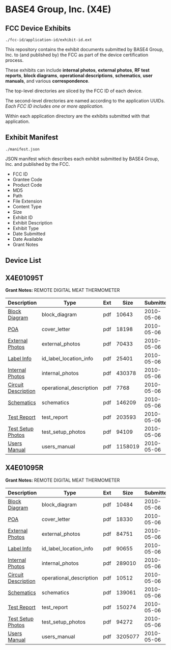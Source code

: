 # BASE4 Group, Inc. (X4E)
## FCC Device Exhibits

```
./fcc-id/application-id/exhibit-id.ext
```

This repository contains the exhibit documents submitted by BASE4 Group, Inc. to (and published by) the FCC as part of the device certification process.

These exhibits can include **internal photos**, **external photos**, **RF test reports**, **block diagrams**, **operational descriptions**, **schematics**, **user manuals**, and various **correspondence**.

The top-level directories are sliced by the FCC ID of each device.

The second-level directories are named according to the application UUIDs. *Each FCC ID includes one or more application.*

Within each application directory are the exhibits submitted with that application. 

## Exhibit Manifest

```
./manifest.json
```

JSON manifest which describes each exhibit submitted by BASE4 Group, Inc. and published by the FCC.

- FCC ID
- Grantee Code
- Product Code
- MD5
- Path
- File Extension
- Content Type
- Size
- Exhibit ID
- Exhibit Description
- Exhibit Type
- Date Submitted
- Date Available
- Grant Notes

## Device List
## X4E01095T
**Grant Notes:** REMOTE DIGITAL MEAT THERMOMETER

| Description | Type | Ext | Size | Submitted | Available |
| ----------- | ---- | --- | ---- | --------- | --------- |
| [Block Diagram](X4E01095T/c583a483341a5151873dbb4fe517ac9f/1277423.pdf) | block_diagram | pdf | 10643 | 2010-05-06 | 2010-05-06 |
| [POA](X4E01095T/c583a483341a5151873dbb4fe517ac9f/1277428.pdf) | cover_letter | pdf | 18198 | 2010-05-06 | 2010-05-06 |
| [External Photos](X4E01095T/c583a483341a5151873dbb4fe517ac9f/1277425.pdf) | external_photos | pdf | 70433 | 2010-05-06 | 2010-05-06 |
| [Label Info](X4E01095T/c583a483341a5151873dbb4fe517ac9f/1277426.pdf) | id_label_location_info | pdf | 25401 | 2010-05-06 | 2010-05-06 |
| [Internal Photos](X4E01095T/c583a483341a5151873dbb4fe517ac9f/1277427.pdf) | internal_photos | pdf | 430378 | 2010-05-06 | 2010-05-06 |
| [Circuit Description](X4E01095T/c583a483341a5151873dbb4fe517ac9f/1277424.pdf) | operational_description | pdf | 7768 | 2010-05-06 | 2010-05-06 |
| [Schematics](X4E01095T/c583a483341a5151873dbb4fe517ac9f/1277429.pdf) | schematics | pdf | 146209 | 2010-05-06 | 2010-05-06 |
| [Test Report](X4E01095T/c583a483341a5151873dbb4fe517ac9f/1277430.pdf) | test_report | pdf | 203593 | 2010-05-06 | 2010-05-06 |
| [Test Setup Photos](X4E01095T/c583a483341a5151873dbb4fe517ac9f/1277431.pdf) | test_setup_photos | pdf | 94109 | 2010-05-06 | 2010-05-06 |
| [Users Manual](X4E01095T/c583a483341a5151873dbb4fe517ac9f/1277432.pdf) | users_manual | pdf | 1158019 | 2010-05-06 | 2010-05-06 |
## X4E01095R
**Grant Notes:** REMOTE DIGITAL MEAT THERMOMETER

| Description | Type | Ext | Size | Submitted | Available |
| ----------- | ---- | --- | ---- | --------- | --------- |
| [Block Diagram](X4E01095R/fe1b9a13bc9088f7f1c1b79bcffc6b97/1277446.pdf) | block_diagram | pdf | 10484 | 2010-05-06 | 2010-05-06 |
| [POA](X4E01095R/fe1b9a13bc9088f7f1c1b79bcffc6b97/1277452.pdf) | cover_letter | pdf | 18330 | 2010-05-06 | 2010-05-06 |
| [External Photos](X4E01095R/fe1b9a13bc9088f7f1c1b79bcffc6b97/1277448.pdf) | external_photos | pdf | 84751 | 2010-05-06 | 2010-05-06 |
| [Label Info](X4E01095R/fe1b9a13bc9088f7f1c1b79bcffc6b97/1277449.pdf) | id_label_location_info | pdf | 90655 | 2010-05-06 | 2010-05-06 |
| [Internal Photos](X4E01095R/fe1b9a13bc9088f7f1c1b79bcffc6b97/1277451.pdf) | internal_photos | pdf | 289010 | 2010-05-06 | 2010-05-06 |
| [Circuit Description](X4E01095R/fe1b9a13bc9088f7f1c1b79bcffc6b97/1277447.pdf) | operational_description | pdf | 10512 | 2010-05-06 | 2010-05-06 |
| [Schematics](X4E01095R/fe1b9a13bc9088f7f1c1b79bcffc6b97/1277453.pdf) | schematics | pdf | 139061 | 2010-05-06 | 2010-05-06 |
| [Test Report](X4E01095R/fe1b9a13bc9088f7f1c1b79bcffc6b97/1277450.pdf) | test_report | pdf | 150274 | 2010-05-06 | 2010-05-06 |
| [Test Setup Photos](X4E01095R/fe1b9a13bc9088f7f1c1b79bcffc6b97/1277454.pdf) | test_setup_photos | pdf | 94272 | 2010-05-06 | 2010-05-06 |
| [Users Manual](X4E01095R/fe1b9a13bc9088f7f1c1b79bcffc6b97/1277455.pdf) | users_manual | pdf | 3205077 | 2010-05-06 | 2010-05-06 |
